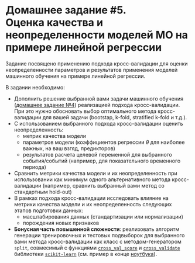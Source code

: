 # Домашнее задание #5. </br> Оценка качества и неопределенности моделей МО на примере линейной регрессии

Задание посвящено применению подхода кросс-валидации для оценки неопределенности параметров и результатов применения моделей машинного обучения на примере линейной регрессии.

В задании необходимо:
- Дополнить решение выбранной вами задачи машинного обучения ([домашнее задание №4](https://github.com/mvarentsov/ML4hydromet-2024/blob/main/homework/HW4_description.md)) реализацией подхода кросс-валидации. При это нужно обосновать выбор оптимального метода кросс-валидации для вашей задачи (bootstap, k-fold, stratified k-fold и т.д.).  
- С использованием выбранного подхода кросс-валидации оценить неопределенность:
  - метрик качества модели
  - параметров модели (коэффициентов регрессии $\theta$ для наиболее важных, на ваш взгяд, предикторов)
  - результатов расчета целевой переменной для выбранного события/событий (например, для показательного временного периода)
- Сравнить метрики качества модели и их неопределенность при использовании как минимум одного альтернативного метода кросс-валидации (например, сравнить выбранный вами метод со стандартным hold-out)
- В рамках подхода кросс-валидации исследовать влияние на метрики качества модели и их неопределенность следующих этапов подготовки данных:
   - масштабирования данных (стандартизации или нормализации)
   - порождения новых признаков
- **Бонусная часть повышенной сложности**: реализовать алгоритм генерации тренировочных и тестовых подвыборок для выбранного вами метода кросс-валидации как класс с методом-генератором `split`, совмесимый с функциями [`cross_val_score`](https://scikit-learn.org/stable/modules/generated/sklearn.model_selection.cross_val_score.html) и [`cross_validate`](https://scikit-learn.org/1.5/modules/generated/sklearn.model_selection.cross_validate.html) библиотеки [`scikit-learn`](https://scikit-learn.org/1.5/index.html) (см. пример в конце [ноутбука](https://github.com/mvarentsov/ML4hydromet-2024/blob/main/examples/Lect06c_CV_real_data.ipynb)).  
